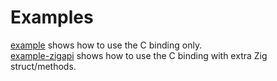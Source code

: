 # Examples

[example](/examples/example/) shows how to use the C binding only.\
[example-zigapi](/examples/example-zigapi/) shows how to use the C binding with extra Zig struct/methods.
